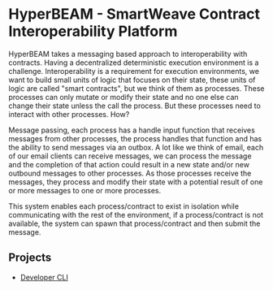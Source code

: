 # HyperBEAM - SmartWeave Contract Interoperability Platform

HyperBEAM takes a messaging based approach to interoperability with contracts. Having a decentralized deterministic execution environment is a challenge. Interoperability is a requirement for execution environments, we want to build small units of logic that focuses on their state, these units of logic are called "smart contracts", but we think of them as processes. These processes can only mutate or modify their state and no one else can change their state unless the call the process. But these processes need to interact with other processes. How?

Message passing, each process has a handle input function that receives messages from other processes, the process handles that function and has the ability to send messages via an outbox. A lot like we think of email, each of our email clients can receive messages, we can process the message and the completion of that action could result in a new state and/or new outbound messages to other processes. As those processes receive the messages, they process and modify their state with a potential result of one or more messages to one or more processes.

This system enables each process/contract to exist in isolation while communicating with the rest of the environment, if a process/contract is not available, the system can spawn that process/contract and then submit the message.


## Projects

- [Developer CLI](dev-cli)